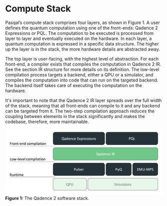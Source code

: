 # Compute Stack

Pasqal’s compute stack comprises four layers, as shown in Figure 1. A user defines the quantum computation using one of the front-ends: Qadence 2 Expressions or PQL. The computation to be executed is processed from layer to layer and eventually executed on the hardware. In each layer, a quantum computation is expressed in a specific data structure. The higher up the layer is in the stack, the more hardware details are abstracted away.

The top layer is user-facing, with the highest level of abstraction. For each front-end, a compiler exists that compiles the computation in Qadence 2 IR. See the section IR structure for more details on its definition. The low-level compilation process targets a backend, either a QPU or a simulator, and compiles the computation into code that can run on the targeted backend. The backend itself takes care of executing the computation on the hardware.

It's important to note that the Qadence 2 IR layer spreads over the full width of the stack, meaning that all front-ends can compile to it and any backend can be targeted from it. The two-step compilation approach reduces the coupling between elements in the stack significantly and makes the codebase, therefore, more maintainable.

![Qadence 2 stack](qadence2_stack.png)
**Figure 1:** The Qadence 2 software stack.
